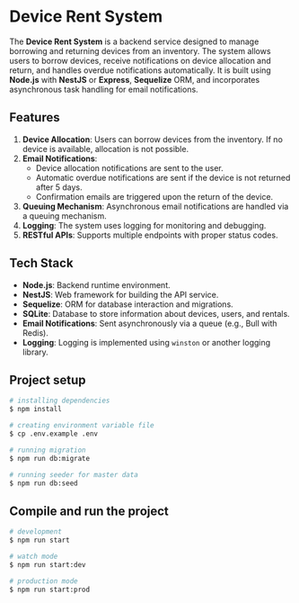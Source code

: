 # Device Rent System

The **Device Rent System** is a backend service designed to manage borrowing and returning devices from an inventory. The system allows users to borrow devices, receive notifications on device allocation and return, and handles overdue notifications automatically. It is built using **Node.js** with **NestJS** or **Express**, **Sequelize** ORM, and incorporates asynchronous task handling for email notifications.

## Features

1. **Device Allocation**: Users can borrow devices from the inventory. If no device is available, allocation is not possible.
2. **Email Notifications**: 
   - Device allocation notifications are sent to the user.
   - Automatic overdue notifications are sent if the device is not returned after 5 days.
   - Confirmation emails are triggered upon the return of the device.
3. **Queuing Mechanism**: Asynchronous email notifications are handled via a queuing mechanism.
4. **Logging**: The system uses logging for monitoring and debugging.
5. **RESTful APIs**: Supports multiple endpoints with proper status codes.

## Tech Stack

- **Node.js**: Backend runtime environment.
- **NestJS**: Web framework for building the API service.
- **Sequelize**: ORM for database interaction and migrations.
- **SQLite**: Database to store information about devices, users, and rentals.
- **Email Notifications**: Sent asynchronously via a queue (e.g., Bull with Redis).
- **Logging**: Logging is implemented using `winston` or another logging library.

## Project setup

```bash
# installing dependencies
$ npm install

# creating environment variable file
$ cp .env.example .env

# running migration
$ npm run db:migrate

# running seeder for master data
$ npm run db:seed
```

## Compile and run the project

```bash
# development
$ npm run start

# watch mode
$ npm run start:dev

# production mode
$ npm run start:prod
```